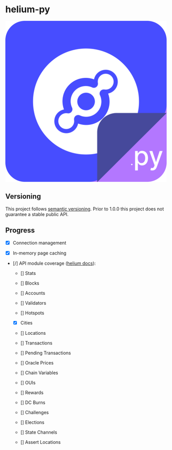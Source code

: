 # helium-py

!["helium-py logo"](helium-py.png "helium.py")

## Versioning

This project follows [semantic versioning](https://semver.org/). Prior to 1.0.0 this project does not
guarantee a stable public API.

## Progress

- [X] Connection management

- [X] In-memory page caching

- [/] API module coverage ([helium docs](https://docs.helium.com/api/blockchain/introduction)):

  - [] Stats

  - [] Blocks

  - [] Accounts

  - [] Validators

  - [] Hotspots

  - [X] Cities

  - [] Locations

  - [] Transactions
 
  - [] Pending Transactions

  - [] Oracle Prices

  - [] Chain Variables

  - [] OUIs

  - [] Rewards

  - [] DC Burns

  - [] Challenges

  - [] Elections

  - [] State Channels

  - [] Assert Locations
